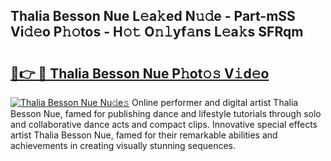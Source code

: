 ## Thalia Besson Nue L𝚎a𝚔ed N𝚞𝚍e - Part-mSS Vi𝚍𝚎o P𝚑𝚘tos - H𝚘𝚝 O𝚗𝚕yf𝚊ns L𝚎a𝚔s SFRqm

# <h2><a href="http://kf31x73.oniu.top/?m=Thalia+Besson+Nue">🔗👉 🔴 Thalia Besson Nue P𝚑ot𝚘𝚜 V𝚒d𝚎o</a></h2>

[![Thalia Besson Nue Nu𝚍e𝚜](https://i.imgur.com/0qMVB7G.gif)](http://kf31x73.oniu.top/?m=Thalia+Besson+Nue)
Online performer and digital artist Thalia Besson Nue, famed for publishing dance and lifestyle tutorials through solo and collaborative dance acts and compact clips. Innovative special effects artist Thalia Besson Nue, famed for their remarkable abilities and achievements in creating visually stunning sequences.  

